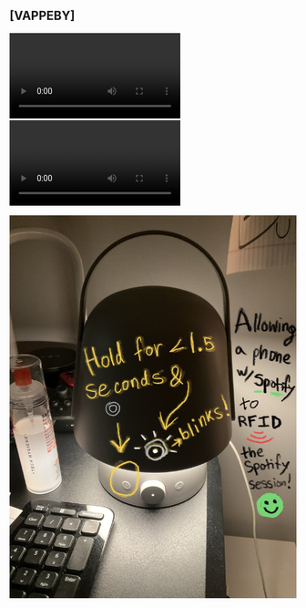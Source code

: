 ## [VAPPEBY]

![](../assets/videos/assembling-stop-motion-compressed.mp4)
![](../assets/videos/unboxing-stop-motion-compressed-trimmed.mp4)


![vappeby tap comic](assets/images/vappeby-tap.jpeg)